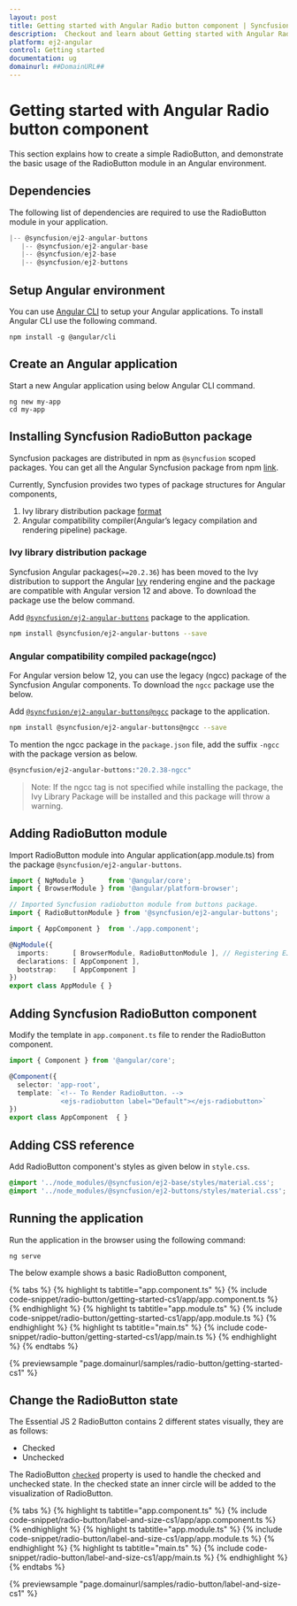 ```yaml
---
layout: post
title: Getting started with Angular Radio button component | Syncfusion
description:  Checkout and learn about Getting started with Angular Radio button component of Syncfusion Essential JS 2 and more details.
platform: ej2-angular
control: Getting started 
documentation: ug
domainurl: ##DomainURL##
---
```


# Getting started with Angular Radio button component

This section explains how to create a simple RadioButton, and demonstrate the basic usage of the RadioButton module in an Angular environment.

## Dependencies

The following list of dependencies are required to use the RadioButton module in your application.

 ```typescript
|-- @syncfusion/ej2-angular-buttons
    |-- @syncfusion/ej2-angular-base
    |-- @syncfusion/ej2-base
    |-- @syncfusion/ej2-buttons
```

## Setup Angular environment

You can use [Angular CLI](https://github.com/angular/angular-cli) to setup your Angular applications. To install Angular CLI use the following command.

```
npm install -g @angular/cli
```

## Create an Angular application

Start a new Angular application using below Angular CLI command.

```
ng new my-app
cd my-app
```

## Installing Syncfusion RadioButton package

Syncfusion packages are distributed in npm as `@syncfusion` scoped packages. You can get all the Angular Syncfusion package from npm [link]( https://www.npmjs.com/search?q=%40syncfusion%2Fej2-angular- ).

Currently, Syncfusion provides two types of package structures for Angular components,
1. Ivy library distribution package [format](https://angular.io/guide/angular-package-format#angular-package-format)
2. Angular compatibility compiler(Angular’s legacy compilation and rendering pipeline) package.

### Ivy library distribution package

Syncfusion Angular packages(`>=20.2.36`) has been moved to the Ivy distribution to support the Angular [Ivy](https://docs.angular.lat/guide/ivy) rendering engine and the package are compatible with Angular version 12 and above. To download the package use the below command.

Add [`@syncfusion/ej2-angular-buttons`](https://www.npmjs.com/package/@syncfusion/ej2-angular-buttons/v/20.2.38) package to the application.

```bash
npm install @syncfusion/ej2-angular-buttons --save
```

### Angular compatibility compiled package(ngcc)

For Angular version below 12, you can use the legacy (ngcc) package of the Syncfusion Angular components. To download the `ngcc` package use the below.

Add [`@syncfusion/ej2-angular-buttons@ngcc`](https://www.npmjs.com/package/@syncfusion/ej2-angular-buttons/v/20.2.38-ngcc) package to the application.

```bash
npm install @syncfusion/ej2-angular-buttons@ngcc --save
```

To mention the ngcc package in the `package.json` file, add the suffix `-ngcc` with the package version as below.

```bash
@syncfusion/ej2-angular-buttons:"20.2.38-ngcc"
```

>Note: If the ngcc tag is not specified while installing the package, the Ivy Library Package will be installed and this package will throw a warning.

## Adding RadioButton module

Import RadioButton module into Angular application(app.module.ts) from the package
`@syncfusion/ej2-angular-buttons`.

```typescript
import { NgModule }      from '@angular/core';
import { BrowserModule } from '@angular/platform-browser';

// Imported Syncfusion radiobutton module from buttons package.
import { RadioButtonModule } from '@syncfusion/ej2-angular-buttons';

import { AppComponent }  from './app.component';

@NgModule({
  imports:      [ BrowserModule, RadioButtonModule ], // Registering EJ2 RadioButton Module.
  declarations: [ AppComponent ],
  bootstrap:    [ AppComponent ]
})
export class AppModule { }
```

## Adding Syncfusion RadioButton component

Modify the template in `app.component.ts` file to render the RadioButton component.

```typescript
import { Component } from '@angular/core';

@Component({
  selector: 'app-root',
  template: `<!-- To Render RadioButton. -->
             <ejs-radiobutton label="Default"></ejs-radiobutton>`
})
export class AppComponent  { }
```

## Adding CSS reference

Add RadioButton component's styles as given below in `style.css`.

```css
@import '../node_modules/@syncfusion/ej2-base/styles/material.css';
@import '../node_modules/@syncfusion/ej2-buttons/styles/material.css';
```

## Running the application

Run the application in the browser using the following command:

```
ng serve
```

The below example shows a basic RadioButton component,

{% tabs %}
{% highlight ts tabtitle="app.component.ts" %}
{% include code-snippet/radio-button/getting-started-cs1/app/app.component.ts %}
{% endhighlight %}
{% highlight ts tabtitle="app.module.ts" %}
{% include code-snippet/radio-button/getting-started-cs1/app/app.module.ts %}
{% endhighlight %}
{% highlight ts tabtitle="main.ts" %}
{% include code-snippet/radio-button/getting-started-cs1/app/main.ts %}
{% endhighlight %}
{% endtabs %}
  
{% previewsample "page.domainurl/samples/radio-button/getting-started-cs1" %}

## Change the RadioButton state

The Essential JS 2 RadioButton contains 2 different states visually, they are as follows:
* Checked
* Unchecked

The RadioButton [`checked`](https://ej2.syncfusion.com/angular/documentation/api/radio-button#checked) property is used to handle the checked and unchecked state.
In the checked state an inner circle will be added to the visualization of RadioButton.

{% tabs %}
{% highlight ts tabtitle="app.component.ts" %}
{% include code-snippet/radio-button/label-and-size-cs1/app/app.component.ts %}
{% endhighlight %}
{% highlight ts tabtitle="app.module.ts" %}
{% include code-snippet/radio-button/label-and-size-cs1/app/app.module.ts %}
{% endhighlight %}
{% highlight ts tabtitle="main.ts" %}
{% include code-snippet/radio-button/label-and-size-cs1/app/main.ts %}
{% endhighlight %}
{% endtabs %}
  
{% previewsample "page.domainurl/samples/radio-button/label-and-size-cs1" %}